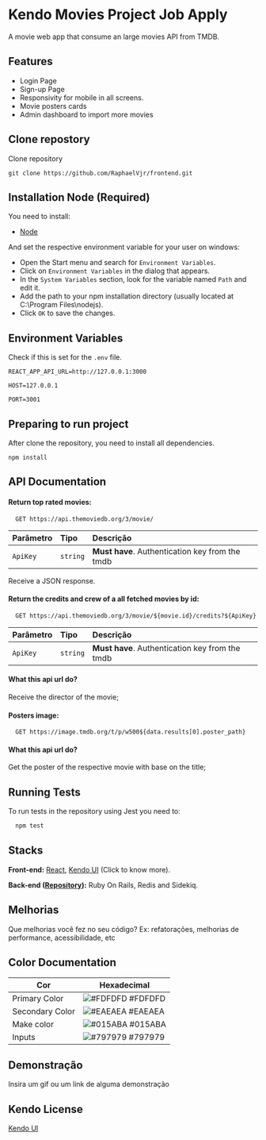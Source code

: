 
# Kendo Movies Project Job Apply

A movie web app that consume an large movies API from TMDB.


## Features

- Login Page
- Sign-up Page
- Responsivity for mobile in all screens.
- Movie posters cards
- Admin dashboard to import more movies


## Clone repostory

Clone repository

```http
git clone https://github.com/RaphaelVjr/frontend.git
```

## Installation Node (Required)

You need to install:

- [Node]

And set the respective environment variable for your user on windows:
- Open the Start menu and search for `Environment Variables`.
- Click on `Environment Variables` in the dialog that appears.
- In the `System Variables` section, look for the variable named `Path` and edit it.
- Add the path to your npm installation directory (usually located at C:\Program Files\nodejs).
- Click `OK` to save the changes.


[//]: # (These are reference links used in the body of this note and get stripped out when the markdown processor does its job. There is no need to format nicely because it shouldn't be seen. Thanks SO - http://stackoverflow.com/questions/4823468/store-comments-in-markdown-syntax)

   [Node]: <https://nodejs.org/en>

    
## Environment Variables

Check if this is set for the `.env` file.

`REACT_APP_API_URL=http://127.0.0.1:3000`

`HOST=127.0.0.1`

`PORT=3001`


## Preparing to run project

After clone the repository, you need to install all dependencies.

```http
npm install
```


## API Documentation

#### Return top rated movies:


```http
  GET https://api.themoviedb.org/3/movie/
```

| Parâmetro   | Tipo       | Descrição                           |
| :---------- | :--------- | :---------------------------------- |
| `ApiKey` | `string` | **Must have**. Authentication key from the tmdb |

Receive a JSON response.

#### Return the credits and crew of a all fetched movies by id:

```http
  GET https://api.themoviedb.org/3/movie/${movie.id}/credits?${ApiKey}
```

| Parâmetro   | Tipo       | Descrição                                   |
| :---------- | :--------- | :------------------------------------------ |
| `ApiKey`      | `string` | **Must have**. Authentication key from the tmdb |

#### What this api url do?

Receive the director of the movie;

#### Posters image:

```http
  GET https://image.tmdb.org/t/p/w500${data.results[0].poster_path}
```

#### What this api url do?

Get the poster of the respective movie with base on the title;


## Running Tests

To run tests in the repository using Jest you need to:

```bash
  npm test
```


## Stacks

**Front-end:** [React], [Kendo UI] (Click to know more).

**Back-end ([Repository]):** Ruby On Rails, Redis and Sidekiq.




[//]: # (These are reference links used in the body of this note and get stripped out when the markdown processor does its job. There is no need to format nicely because it shouldn't be seen. Thanks SO - http://stackoverflow.com/questions/4823468/store-comments-in-markdown-syntax)

   [React]: <https://nodejs.org/en>
   [Kendo UI]: <https://www.telerik.com/kendo-react-ui/components/getting-started/>
   [Repository]: <https://github.com/RaphaelVjr/Ruby-Backend-Project>

## Melhorias

Que melhorias você fez no seu código? Ex: refatorações, melhorias de performance, acessibilidade, etc

## Color Documentation

| Cor               | Hexadecimal                                                |
| ----------------- | ---------------------------------------------------------------- |
| Primary Color       | ![#FDFDFD](https://via.placeholder.com/10/FDFDFD?text=+) #FDFDFD |
| Secondary Color       | ![#EAEAEA](https://via.placeholder.com/10/EAEAEA?text=+) #EAEAEA |
| Make color       | ![#015ABA](https://via.placeholder.com/10/015ABA?text=+) #015ABA |
| Inputs | ![#797979](https://via.placeholder.com/10/#797979?text=+) #797979|


## Demonstração

Insira um gif ou um link de alguma demonstração


## Kendo License

[Kendo UI](https://choosealicense.com/licenses/mit/)

